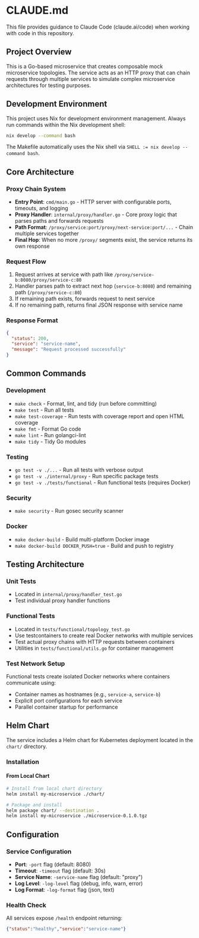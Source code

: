 # CLAUDE.md

This file provides guidance to Claude Code (claude.ai/code) when working with code in this repository.

## Project Overview

This is a Go-based microservice that creates composable mock microservice topologies. The service acts as an HTTP proxy that can chain requests through multiple services to simulate complex microservice architectures for testing purposes.

## Development Environment

This project uses Nix for development environment management. Always run commands within the Nix development shell:

```bash
nix develop --command bash
```

The Makefile automatically uses the Nix shell via `SHELL := nix develop --command bash`.

## Core Architecture

### Proxy Chain System
- **Entry Point**: `cmd/main.go` - HTTP server with configurable ports, timeouts, and logging
- **Proxy Handler**: `internal/proxy/handler.go` - Core proxy logic that parses paths and forwards requests
- **Path Format**: `/proxy/service:port/proxy/next-service:port/...` - Chain multiple services together
- **Final Hop**: When no more `/proxy/` segments exist, the service returns its own response

### Request Flow
1. Request arrives at service with path like `/proxy/service-b:8080/proxy/service-c:80`
2. Handler parses path to extract next hop (`service-b:8080`) and remaining path (`/proxy/service-c:80`)
3. If remaining path exists, forwards request to next service
4. If no remaining path, returns final JSON response with service name

### Response Format
```json
{
  "status": 200,
  "service": "service-name",
  "message": "Request processed successfully"
}
```

## Common Commands

### Development
- `make check` - Format, lint, and tidy (run before committing)
- `make test` - Run all tests
- `make test-coverage` - Run tests with coverage report and open HTML coverage
- `make fmt` - Format Go code
- `make lint` - Run golangci-lint
- `make tidy` - Tidy Go modules

### Testing
- `go test -v ./...` - Run all tests with verbose output
- `go test -v ./internal/proxy` - Run specific package tests
- `go test -v ./tests/functional` - Run functional tests (requires Docker)

### Security
- `make security` - Run gosec security scanner

### Docker
- `make docker-build` - Build multi-platform Docker image
- `make docker-build DOCKER_PUSH=true` - Build and push to registry

## Testing Architecture

### Unit Tests
- Located in `internal/proxy/handler_test.go`
- Test individual proxy handler functions

### Functional Tests
- Located in `tests/functional/topology_test.go` 
- Use testcontainers to create real Docker networks with multiple services
- Test actual proxy chains with HTTP requests between containers
- Utilities in `tests/functional/utils.go` for container management

### Test Network Setup
Functional tests create isolated Docker networks where containers communicate using:
- Container names as hostnames (e.g., `service-a`, `service-b`)
- Explicit port configurations for each service
- Parallel container startup for performance

## Helm Chart

The service includes a Helm chart for Kubernetes deployment located in the `chart/` directory.

### Installation

#### From Local Chart
```bash
# Install from local chart directory
helm install my-microservice ./chart/

# Package and install
helm package chart/ --destination .
helm install my-microservice ./microservice-0.1.0.tgz
```

## Configuration

### Service Configuration
- **Port**: `-port` flag (default: 8080)
- **Timeout**: `-timeout` flag (default: 30s)  
- **Service Name**: `-service-name` flag (default: "proxy")
- **Log Level**: `-log-level` flag (debug, info, warn, error)
- **Log Format**: `-log-format` flag (json, text)

### Health Check
All services expose `/health` endpoint returning:
```json
{"status":"healthy","service":"service-name"}
```

